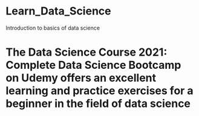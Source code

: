 # Learn_Data_Science
Introduction to basics of data science 
# The Data Science Course 2021: Complete Data Science Bootcamp on Udemy offers an excellent learning and practice exercises for a beginner in the field of data science 
